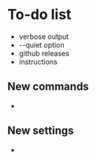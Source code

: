 # To-do list

- verbose output
- --quiet option
- github releases
- instructions

## New commands

-

## New settings

-
